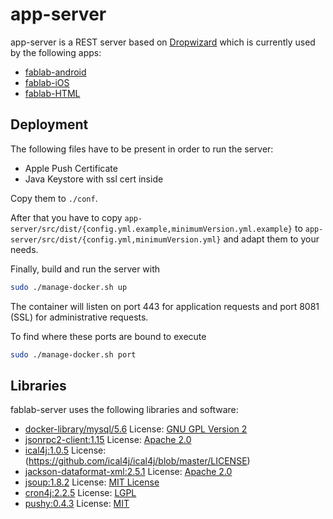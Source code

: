 # app-server

app-server is a REST server based on [Dropwizard](http://www.dropwizard.io) which is currently used by the following apps:
- [fablab-android](https://github.com/FAU-Inf2/fablab-android)
- [fablab-iOS](https://github.com/FAU-Inf2/fablab-ios)
- [fablab-HTML](https://github.com/FAU-Inf2/fablab-html)

## Deployment

The following files have to be present in order to run the server:

- Apple Push Certificate
- Java Keystore with ssl cert inside

Copy them to `./conf`.

After that you have to copy `app-server/src/dist/{config.yml.example,minimumVersion.yml.example}` to `app-server/src/dist/{config.yml,minimumVersion.yml}` and adapt them to your needs.

Finally, build and run the server with

```bash
sudo ./manage-docker.sh up
```

The container will listen on port 443 for application requests and port 8081 (SSL) for administrative requests. 

To find where these ports are bound to execute

```bash
sudo ./manage-docker.sh port
```

## Libraries
fablab-server uses the following libraries and software:
* [docker-library/mysql/5.6](https://github.com/docker-library/mysql/tree/1f430aeee538aec3b51554ca9fc66955231b3563/5.6)     License: [GNU GPL Version 2](https://github.com/docker-library/mysql/blob/1f430aeee538aec3b51554ca9fc66955231b3563/LICENSE)
* [jsonrpc2-client:1.15](http://software.dzhuvinov.com/json-rpc-2.0-client.html)        License: [Apache 2.0](http://software.dzhuvinov.com/files/jsonrpc2server/LICENSE.txt)
* [ical4j:1.0.5](https://github.com/ical4j/ical4j)    License: (https://github.com/ical4j/ical4j/blob/master/LICENSE)
* [jackson-dataformat-xml:2.5.1](https://github.com/FasterXML/jackson-dataformat-xml)   License: [Apache 2.0](https://github.com/FasterXML/jackson-dataformat-xml/wiki#licensing)
* [jsoup:1.8.2](http://jsoup.org)  License: [MIT License](http://jsoup.org/license)
* [cron4j:2.2.5](http://www.sauronsoftware.it/projects/cron4j/) License: [LGPL](http://www.sauronsoftware.it/projects/cron4j/)
* [pushy:0.4.3](https://github.com/relayrides/pushy) License: [MIT](https://github.com/relayrides/pushy)
